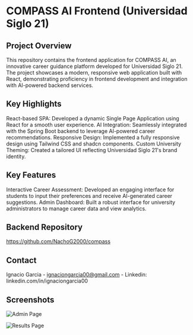 # COMPASS AI Frontend (Universidad Siglo 21)

## Project Overview

This repository contains the frontend application for COMPASS AI, an innovative career guidance platform developed for Universidad Siglo 21. The project showcases a modern, responsive web application built with React, demonstrating proficiency in frontend development and integration with AI-powered backend services.

## Key Highlights

React-based SPA: Developed a dynamic Single Page Application using React for a smooth user experience.
AI Integration: Seamlessly integrated with the Spring Boot backend to leverage AI-powered career recommendations.
Responsive Design: Implemented a fully responsive design using Tailwind CSS and shadcn components.
Custom University Theming: Created a tailored UI reflecting Universidad Siglo 21's brand identity.

## Key Features

Interactive Career Assessment: Developed an engaging interface for students to input their preferences and receive AI-generated career suggestions.
Admin Dashboard: Built a robust interface for university administrators to manage career data and view analytics.

## Backend Repository

https://github.com/NachoG2000/compass

## Contact

Ignacio Garcia - ignaciongarcia00@gmail.com - Linkedin: linkedin.com/in/ignaciongarcia00

## Screenshots

![Admin Page](https://github.com/NachoG2000/compassReactS21/assets/102384521/f0676e34-875e-4444-996c-623bfbde6850)

![Results Page](https://github.com/NachoG2000/compassReactS21/assets/102384521/8e2a9838-8c68-4bdc-829a-4cfc8a4aa7ab)
